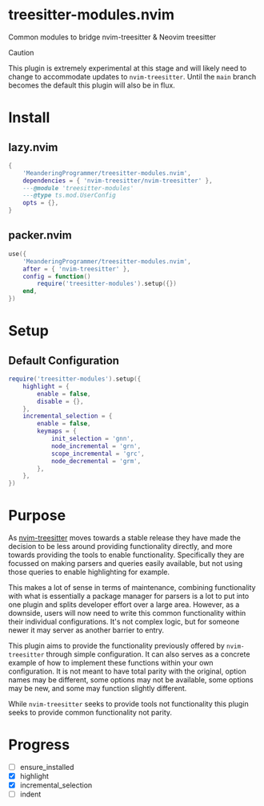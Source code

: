 # treesitter-modules.nvim

Common modules to bridge nvim-treesitter & Neovim treesitter

> [!CAUTION]
>
> This plugin is extremely experimental at this stage and will likely need to change
> to accommodate updates to `nvim-treesitter`. Until the `main` branch becomes the
> default this plugin will also be in flux.

# Install

## lazy.nvim

```lua
{
    'MeanderingProgrammer/treesitter-modules.nvim',
    dependencies = { 'nvim-treesitter/nvim-treesitter' },
    ---@module 'treesitter-modules'
    ---@type ts.mod.UserConfig
    opts = {},
}
```

## packer.nvim

```lua
use({
    'MeanderingProgrammer/treesitter-modules.nvim',
    after = { 'nvim-treesitter' },
    config = function()
        require('treesitter-modules').setup({})
    end,
})
```

# Setup

## Default Configuration

```lua
require('treesitter-modules').setup({
    highlight = {
        enable = false,
        disable = {},
    },
    incremental_selection = {
        enable = false,
        keymaps = {
            init_selection = 'gnn',
            node_incremental = 'grn',
            scope_incremental = 'grc',
            node_decremental = 'grm',
        },
    },
})
```

# Purpose

As [nvim-treesitter](https://github.com/nvim-treesitter/nvim-treesitter) moves towards
a stable release they have made the decision to be less around providing functionality
directly, and more towards providing the tools to enable functionality. Specifically
they are focussed on making parsers and queries easily available, but not using those
queries to enable highlighting for example.

This makes a lot of sense in terms of maintenance, combining functionality with what
is essentially a package manager for parsers is a lot to put into one plugin and
splits developer effort over a large area. However, as a downside, users will now
need to write this common functionality within their individual configurations. It's
not complex logic, but for someone newer it may server as another barrier to entry.

This plugin aims to provide the functionality previously offered by `nvim-treesitter`
through simple configuration. It can also serves as a concrete example of how to
implement these functions within your own configuration. It is not meant to have
total parity with the original, option names may be different, some options may not
be available, some options may be new, and some may function slightly different.

While `nvim-treesitter` seeks to provide tools not functionality this plugin seeks
to provide common functionality not parity.

# Progress

- [ ] ensure_installed
- [x] highlight
- [x] incremental_selection
- [ ] indent
